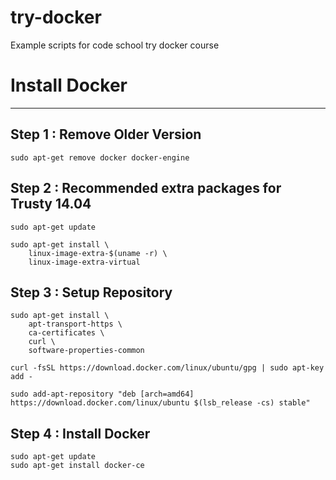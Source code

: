 # try-docker
Example scripts for code school try docker course

# Install Docker
-------------------------

## Step 1 : Remove Older Version
```
sudo apt-get remove docker docker-engine
```
## Step 2 : Recommended extra packages for Trusty 14.04
````
sudo apt-get update

sudo apt-get install \
    linux-image-extra-$(uname -r) \
    linux-image-extra-virtual
````
## Step 3 : Setup Repository

```
sudo apt-get install \
    apt-transport-https \
    ca-certificates \
    curl \
    software-properties-common

curl -fsSL https://download.docker.com/linux/ubuntu/gpg | sudo apt-key add -

sudo add-apt-repository "deb [arch=amd64] https://download.docker.com/linux/ubuntu $(lsb_release -cs) stable"
```
## Step 4 : Install Docker

```
sudo apt-get update
sudo apt-get install docker-ce
```

